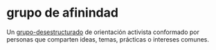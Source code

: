 # grupo de afinindad

Un [grupo-desestructurado](grupo-desestructurado.md) de orientación activista conformado por personas que comparten ideas, temas, prácticas o intereses comunes.
